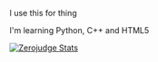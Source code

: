 I use this for thing


I'm learning Python, C++ and HTML5

[![Zerojudge Stats](https://zj-query-0.herokuapp.com/user?account=yok939&name=yok939)](https://github.com/jason810496/Zerojudge-stats)
